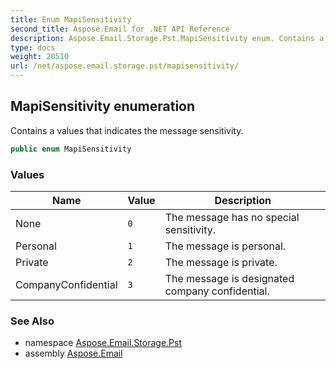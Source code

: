 ```yaml
---
title: Enum MapiSensitivity
second_title: Aspose.Email for .NET API Reference
description: Aspose.Email.Storage.Pst.MapiSensitivity enum. Contains a values that indicates the message sensitivity
type: docs
weight: 20510
url: /net/aspose.email.storage.pst/mapisensitivity/
---
```

## MapiSensitivity enumeration

Contains a values that indicates the message sensitivity.

```csharp
public enum MapiSensitivity
```

### Values

| Name | Value | Description |
| --- | --- | --- |
| None | `0` | The message has no special sensitivity. |
| Personal | `1` | The message is personal. |
| Private | `2` | The message is private. |
| CompanyConfidential | `3` | The message is designated company confidential. |

### See Also

* namespace [Aspose.Email.Storage.Pst](../../aspose.email.storage.pst/)
* assembly [Aspose.Email](../../)



